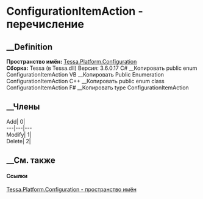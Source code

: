 # ConfigurationItemAction - перечисление
##  __Definition
 **Пространство имён:**
[Tessa.Platform.Configuration](N_Tessa_Platform_Configuration.htm)  
 **Сборка:** Tessa (в Tessa.dll) Версия: 3.6.0.17
C# __Копировать
     public enum ConfigurationItemAction
VB __Копировать
     Public Enumeration ConfigurationItemAction
C++ __Копировать
     public enum class ConfigurationItemAction
F# __Копировать
     type ConfigurationItemAction
##  __Члены
Add| 0|  
---|---|---  
Modify| 1|  
Delete| 2|  
## __См. также
#### Ссылки
[Tessa.Platform.Configuration - пространство
имён](N_Tessa_Platform_Configuration.htm)
